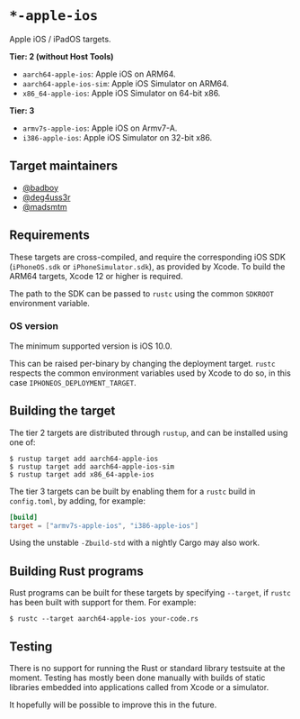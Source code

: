 # `*-apple-ios`

Apple iOS / iPadOS targets.

**Tier: 2 (without Host Tools)**

- `aarch64-apple-ios`: Apple iOS on ARM64.
- `aarch64-apple-ios-sim`: Apple iOS Simulator on ARM64.
- `x86_64-apple-ios`: Apple iOS Simulator on 64-bit x86.

**Tier: 3**

- `armv7s-apple-ios`: Apple iOS on Armv7-A.
- `i386-apple-ios`: Apple iOS Simulator on 32-bit x86.

## Target maintainers

- [@badboy](https://github.com/badboy)
- [@deg4uss3r](https://github.com/deg4uss3r)
- [@madsmtm](https://github.com/madsmtm)

## Requirements

These targets are cross-compiled, and require the corresponding iOS SDK
(`iPhoneOS.sdk` or `iPhoneSimulator.sdk`), as provided by Xcode. To build the
ARM64 targets, Xcode 12 or higher is required.

The path to the SDK can be passed to `rustc` using the common `SDKROOT`
environment variable.

### OS version

The minimum supported version is iOS 10.0.

This can be raised per-binary by changing the deployment target. `rustc`
respects the common environment variables used by Xcode to do so, in this
case `IPHONEOS_DEPLOYMENT_TARGET`.

## Building the target

The tier 2 targets are distributed through `rustup`, and can be installed
using one of:
```console
$ rustup target add aarch64-apple-ios
$ rustup target add aarch64-apple-ios-sim
$ rustup target add x86_64-apple-ios
```

The tier 3 targets can be built by enabling them for a `rustc` build in
`config.toml`, by adding, for example:

```toml
[build]
target = ["armv7s-apple-ios", "i386-apple-ios"]
```

Using the unstable `-Zbuild-std` with a nightly Cargo may also work.

## Building Rust programs

Rust programs can be built for these targets by specifying `--target`, if
`rustc` has been built with support for them. For example:

```console
$ rustc --target aarch64-apple-ios your-code.rs
```

## Testing

There is no support for running the Rust or standard library testsuite at the
moment. Testing has mostly been done manually with builds of static libraries
embedded into applications called from Xcode or a simulator.

It hopefully will be possible to improve this in the future.
